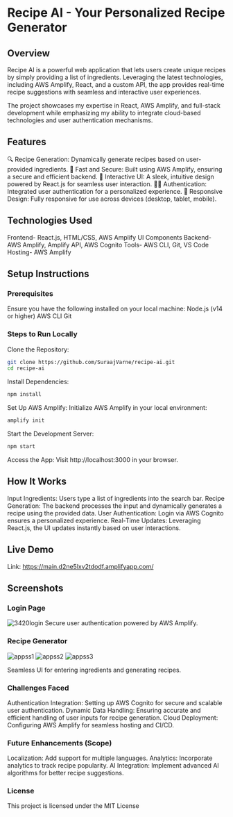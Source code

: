 # Recipe AI - Your Personalized Recipe Generator

## Overview
Recipe AI is a powerful web application that lets users create unique recipes by simply providing a list of ingredients. Leveraging the latest technologies, including AWS Amplify, React, and a custom API, the app provides real-time recipe suggestions with seamless and interactive user experiences.

The project showcases my expertise in React, AWS Amplify, and full-stack development while emphasizing my ability to integrate cloud-based technologies and user authentication mechanisms.

## Features
🔍 Recipe Generation: Dynamically generate recipes based on user-provided ingredients.
🚀 Fast and Secure: Built using AWS Amplify, ensuring a secure and efficient backend.
🌟 Interactive UI: A sleek, intuitive design powered by React.js for seamless user interaction.
🧑‍💻 Authentication: Integrated user authentication for a personalized experience.
📱 Responsive Design: Fully responsive for use across devices (desktop, tablet, mobile).

## Technologies Used
Frontend-	React.js, HTML/CSS, AWS Amplify UI Components
Backend-	AWS Amplify, Amplify API, AWS Cognito
Tools-	AWS CLI, Git, VS Code
Hosting-	AWS Amplify

## Setup Instructions

### Prerequisites
Ensure you have the following installed on your local machine:
Node.js (v14 or higher)
AWS CLI
Git

### Steps to Run Locally
Clone the Repository:
```bash
git clone https://github.com/SuraajVarne/recipe-ai.git
cd recipe-ai
```

Install Dependencies:
```bash
npm install
```

Set Up AWS Amplify: Initialize AWS Amplify in your local environment:
```bash
amplify init
```

Start the Development Server:
```bash
npm start
```

Access the App: Visit http://localhost:3000 in your browser.

## How It Works
Input Ingredients: Users type a list of ingredients into the search bar.
Recipe Generation: The backend processes the input and dynamically generates a recipe using the provided data.
User Authentication: Login via AWS Cognito ensures a personalized experience.
Real-Time Updates: Leveraging React.js, the UI updates instantly based on user interactions.

## Live Demo
Link: https://main.d2ne5lxv2tdodf.amplifyapp.com/

## Screenshots

### Login Page 
![3420login](https://github.com/user-attachments/assets/9bf062f8-b98f-4555-9448-c9aa69a83af1)
Secure user authentication powered by AWS Amplify.



### Recipe Generator
![appss1](https://github.com/user-attachments/assets/3ce62ffc-47c5-40ce-b297-dcfc7b7218e1)
![appss2](https://github.com/user-attachments/assets/bcc78f6d-e5c7-4acf-ad4b-273a34414ee6)
![appss3](https://github.com/user-attachments/assets/888263f9-c136-4c1c-bd87-dfd5fd6e03c3)

Seamless UI for entering ingredients and generating recipes.

### Challenges Faced
Authentication Integration: Setting up AWS Cognito for secure and scalable user authentication.
Dynamic Data Handling: Ensuring accurate and efficient handling of user inputs for recipe generation.
Cloud Deployment: Configuring AWS Amplify for seamless hosting and CI/CD.

### Future Enhancements (Scope)
Localization: Add support for multiple languages.
Analytics: Incorporate analytics to track recipe popularity.
AI Integration: Implement advanced AI algorithms for better recipe suggestions.

### License
This project is licensed under the MIT License




